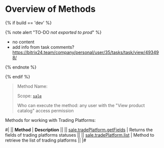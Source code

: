 # Overview of Methods

{% if build == 'dev' %}

{% note alert "TO-DO _not exported to prod_" %}

- no content
- add info from task comments? https://bitrix24.team/company/personal/user/35/tasks/task/view/493498/

{% endnote %}

{% endif %}

> Method Name:
>
> Scope: [`sale`](../../scopes/permissions.md)
>
> Who can execute the method: any user with the "View product catalog" access permission

Methods for working with Trading Platforms:

#|
|| **Method** | **Description** ||
|| [sale.tradePlatform.getFields](./sale-trade-platform-get-fields.md) | Returns the fields of trading platforms statuses ||
|| [sale.tradePlatform.list](./sale-trade-platform-list.md) | Method to retrieve the list of trading platforms ||
|#
